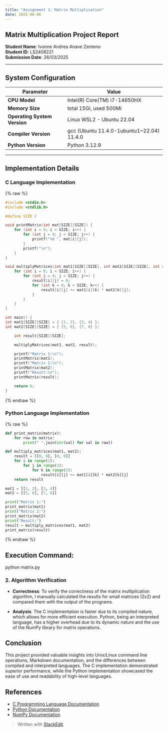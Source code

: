 ```yaml
---
title: "Assignment 1: Matrix Multiplication"
date: 2025-06-06
---
```

## Matrix Multiplication Project Report

**Student Name**: Ivonne Andrea Anave Zenteno  
**Student ID**: LS2408221  
**Submission Date**: 26/03/2025  

---

## System Configuration

| **Parameter**               | **Value**                                                                 |
|-----------------------------|---------------------------------------------------------------------------|
| **CPU Model**               | Intel(R) Core(TM) i7-14650HX                                              |
| **Memory Size**             | total 15Gi, used 500Mi                                                    |
| **Operating System Version**| Linux WSL2 - Ubuntu 22.04                                                 |
| **Compiler Version**        | gcc (Ubuntu 11.4.0-1ubuntu1~22.04) 11.4.0                                 |
| **Python Version**          | Python 3.12.9                                                             |

---

## Implementation Details
### C Language Implementation
{% raw %}
```c
#include <stdio.h>
#include <stdlib.h>

#define SIZE 2

void printMatrix(int mat[SIZE][SIZE]) {
    for (int i = 0; i < SIZE; i++) {
        for (int j = 0; j < SIZE; j++) {
            printf("%d ", mat[i][j]);
        }
        printf("\n");
    }
}

void multiplyMatrices(int mat1[SIZE][SIZE], int mat2[SIZE][SIZE], int result[SIZE][SIZE]) {
    for (int i = 0; i < SIZE; i++) {
        for (int j = 0; j < SIZE; j++) {
            result[i][j] = 0;
            for (int k = 0; k < SIZE; k++) {
                result[i][j] += mat1[i][k] * mat2[k][j];
            }
        }
    }
}

int main() {
int mat1[SIZE][SIZE] = { {1, 2}, {3, 4} };
int mat2[SIZE][SIZE] = { {5, 6}, {7, 8} };

    int result[SIZE][SIZE];

    multiplyMatrices(mat1, mat2, result);

    printf("Matrix 1:\n");
    printMatrix(mat1);
    printf("Matrix 2:\n");
    printMatrix(mat2);
    printf("Result:\n");
    printMatrix(result);

    return 0;
}
```
{% endraw %}
### Python Language Implementation
{% raw %}
```python
def print_matrix(matrix):
    for row in matrix:
        print(" ".join(str(val) for val in row))

def multiply_matrices(mat1, mat2):
    result = [[0, 0], [0, 0]]
    for i in range(2):
        for j in range(2):
            for k in range(2):
                result[i][j] += mat1[i][k] * mat2[k][j]
    return result

mat1 = [[1, 2], [3, 4]]
mat2 = [[5, 6], [7, 8]]

print("Matrix 1:")
print_matrix(mat1)
print("Matrix 2:")
print_matrix(mat2)
print("Result:")
result = multiply_matrices(mat1, mat2)
print_matrix(result)
```
{% endraw %}
## Execution Command:

python matrix.py

### 2. Algorithm Verification

- **Correctness**: To verify the correctness of the matrix multiplication algorithm, I manually calculated the results for small matrices (2x2) and compared them with the output of the programs.


- **Analysis**: The C implementation is faster due to its compiled nature, which allows for more efficient execution. Python, being an interpreted language, has a higher overhead due to its dynamic nature and the use of the NumPy library for matrix operations.
## Conclusion

This project provided valuable insights into Unix/Linux command line operations, Markdown documentation, and the differences between compiled and interpreted languages. The C implementation demonstrated superior performance, while the Python implementation showcased the ease of use and readability of high-level languages.
## References

- [C Programming Language Documentation](https://gcc.gnu.org/)
- [Python Documentation](https://docs.python.org/3/)
- [NumPy Documentation](https://numpy.org/doc/stable/)
> Written with [StackEdit](https://stackedit.io/).

